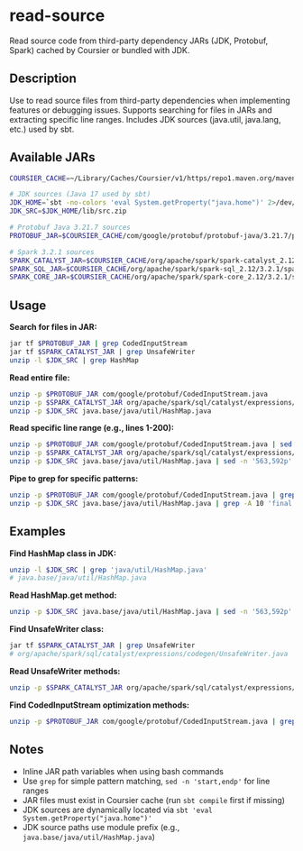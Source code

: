 # read-source

Read source code from third-party dependency JARs (JDK, Protobuf, Spark) cached by Coursier or bundled with JDK.

## Description

Use to read source files from third-party dependencies when implementing features or debugging issues. Supports searching for files in JARs and extracting specific line ranges. Includes JDK sources (java.util, java.lang, etc.) used by sbt.

## Available JARs

```bash
COURSIER_CACHE=~/Library/Caches/Coursier/v1/https/repo1.maven.org/maven2

# JDK sources (Java 17 used by sbt)
JDK_HOME=`sbt -no-colors 'eval System.getProperty("java.home")' 2>/dev/null | grep 'ans: String' | cut -d= -f2- | xargs`
JDK_SRC=$JDK_HOME/lib/src.zip

# Protobuf Java 3.21.7 sources
PROTOBUF_JAR=$COURSIER_CACHE/com/google/protobuf/protobuf-java/3.21.7/protobuf-java-3.21.7-sources.jar

# Spark 3.2.1 sources
SPARK_CATALYST_JAR=$COURSIER_CACHE/org/apache/spark/spark-catalyst_2.12/3.2.1/spark-catalyst_2.12-3.2.1-sources.jar
SPARK_SQL_JAR=$COURSIER_CACHE/org/apache/spark/spark-sql_2.12/3.2.1/spark-sql_2.12-3.2.1-sources.jar
SPARK_CORE_JAR=$COURSIER_CACHE/org/apache/spark/spark-core_2.12/3.2.1/spark-core_2.12-3.2.1-sources.jar
```

## Usage

**Search for files in JAR:**
```bash
jar tf $PROTOBUF_JAR | grep CodedInputStream
jar tf $SPARK_CATALYST_JAR | grep UnsafeWriter
unzip -l $JDK_SRC | grep HashMap
```

**Read entire file:**
```bash
unzip -p $PROTOBUF_JAR com/google/protobuf/CodedInputStream.java
unzip -p $SPARK_CATALYST_JAR org/apache/spark/sql/catalyst/expressions/codegen/UnsafeWriter.java
unzip -p $JDK_SRC java.base/java/util/HashMap.java
```

**Read specific line range (e.g., lines 1-200):**
```bash
unzip -p $PROTOBUF_JAR com/google/protobuf/CodedInputStream.java | sed -n '1,200p'
unzip -p $SPARK_CATALYST_JAR org/apache/spark/sql/catalyst/expressions/codegen/UnsafeWriter.java | sed -n '113,120p'
unzip -p $JDK_SRC java.base/java/util/HashMap.java | sed -n '563,592p'
```

**Pipe to grep for specific patterns:**
```bash
unzip -p $PROTOBUF_JAR com/google/protobuf/CodedInputStream.java | grep -A 5 'readRawVarint32'
unzip -p $JDK_SRC java.base/java/util/HashMap.java | grep -A 10 'final Node<K,V> getNode'
```

## Examples

**Find HashMap class in JDK:**
```bash
unzip -l $JDK_SRC | grep 'java/util/HashMap.java'
# java.base/java/util/HashMap.java
```

**Read HashMap.get method:**
```bash
unzip -p $JDK_SRC java.base/java/util/HashMap.java | sed -n '563,592p'
```

**Find UnsafeWriter class:**
```bash
jar tf $SPARK_CATALYST_JAR | grep UnsafeWriter
# org/apache/spark/sql/catalyst/expressions/codegen/UnsafeWriter.java
```

**Read UnsafeWriter methods:**
```bash
unzip -p $SPARK_CATALYST_JAR org/apache/spark/sql/catalyst/expressions/codegen/UnsafeWriter.java | sed -n '50,150p'
```

**Find CodedInputStream optimization methods:**
```bash
unzip -p $PROTOBUF_JAR com/google/protobuf/CodedInputStream.java | grep -E 'readRaw(Varint|LittleEndian)'
```

## Notes

- Inline JAR path variables when using bash commands
- Use `grep` for simple pattern matching, `sed -n 'start,endp'` for line ranges
- JAR files must exist in Coursier cache (run `sbt compile` first if missing)
- JDK sources are dynamically located via `sbt 'eval System.getProperty("java.home")'`
- JDK source paths use module prefix (e.g., `java.base/java/util/HashMap.java`)
